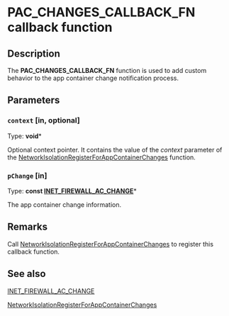 # PAC_CHANGES_CALLBACK_FN callback function

## Description

The **PAC_CHANGES_CALLBACK_FN** function is used to add custom behavior to the app container change notification process.

## Parameters

### `context` [in, optional]

Type: **void***

Optional context pointer. It contains the value of the *context* parameter of the [NetworkIsolationRegisterForAppContainerChanges](https://learn.microsoft.com/previous-versions/windows/desktop/api/netfw/nf-netfw-networkisolationregisterforappcontainerchanges) function.

### `pChange` [in]

Type: **const [INET_FIREWALL_AC_CHANGE](https://learn.microsoft.com/windows/desktop/api/netfw/ns-netfw-inet_firewall_ac_change)***

The app container change information.

## Remarks

Call [NetworkIsolationRegisterForAppContainerChanges](https://learn.microsoft.com/previous-versions/windows/desktop/api/netfw/nf-netfw-networkisolationregisterforappcontainerchanges) to register this callback function.

## See also

[INET_FIREWALL_AC_CHANGE](https://learn.microsoft.com/windows/desktop/api/netfw/ns-netfw-inet_firewall_ac_change)

[NetworkIsolationRegisterForAppContainerChanges](https://learn.microsoft.com/previous-versions/windows/desktop/api/netfw/nf-netfw-networkisolationregisterforappcontainerchanges)